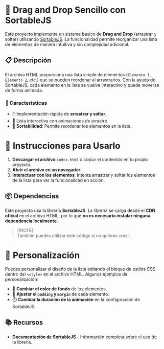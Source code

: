 # 🚀 Drag and Drop Sencillo con SortableJS

Este proyecto implementa un sistema básico de **Drag and Drop** (arrastrar y soltar) utilizando [SortableJS](https://sortablejs.github.io/Sortable/). La funcionalidad permite reorganizar una lista de elementos de manera intuitiva y sin complejidad adicional.

## 📋 Descripción

El archivo HTML proporciona una lista simple de elementos (`Elemento 1`, `Elemento 2`, etc.) que se pueden reordenar al arrastrarlos. Con la ayuda de SortableJS, cada elemento en la lista se vuelve interactivo y puede moverse de forma animada.

### 🌟 Características

- 🖱️ Implementación rápida de **arrastrar y soltar**.
- 💫 Lista interactiva con animaciones de arrastre.
- 🔄 **Sortabilidad**: Permite reordenar los elementos en la lista.
  
# 🚀 Instrucciones para Usarlo

1. **Descargar el archivo** `index.html` o copiar el contenido en tu propio proyecto.
2. **Abrir el archivo en un navegador**.
3. **Interactuar con los elementos**: Intenta arrastrar y soltar los elementos de la lista para ver la funcionalidad en acción.

## 📦 Dependencias

Este proyecto usa la librería **SortableJS**. La librería se carga desde el **CDN oficial** en el archivo HTML, por lo que **no es necesario instalar ninguna dependencia localmente**.

> [!NOTE]\
> También puedes utilizar este código si no quieres crear .

# 🎨 Personalización

Puedes personalizar el diseño de la lista editando el bloque de estilos CSS dentro del `<style>` en el archivo HTML. Algunos ejemplos de personalización:

- 🎨 **Cambiar el color de fondo** de los elementos.
- 📏 **Ajustar el `padding` y `margin`** de cada elemento.
- ⏱️ **Cambiar la duración de la animación** en la configuración de SortableJS.

## 📚 Recursos

- **[Documentación de SortableJS](https://sortablejs.github.io/Sortable/)** - Información completa sobre el uso de la librería.


